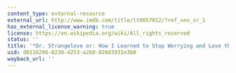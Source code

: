 ```yaml
---
content_type: external-resource
external_url: http://www.imdb.com/title/tt0057012/?ref_=nv_sr_1
has_external_license_warning: true
license: https://en.wikipedia.org/wiki/All_rights_reserved
status: ''
title: '*Dr. Strangelove or: How I Learned to Stop Worrying and Love the Bomb*'
uid: d0116296-0230-4253-a2b0-020d3931e3b0
wayback_url: ''
---
```

